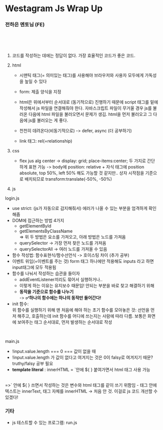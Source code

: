# Westagram Js Wrap Up

### 전하은 멘토님 (FE)

<br><br>

##

1. 코드를 작성하는 데에는 정답이 없다. 가장 효율적인 코드가 좋은 코드.
2. html

   - 시맨틱 태그(= 의미있는 태그)를 사용해야 브라우저와 사용자 모두에게 가독성을 높일 수 있다
   - form: 제출 양식을 지정
   - html은 위에서부터 순서대로 (동기적으로) 진행하기 때문에 script 태그를 밑에 작성해서 js 파일을 연결해줘야 한다. 자바스크립트 파일이 무거울 경우 js를 불러온 다음에 html 파일을 불러오면서 문제가 생김. html을 먼저 불러오고 그 다음에 js를 불러오는 게 좋다.

   - 천천히 데려온다(비동기적으로) -> defer, async (더 공부하기)

   - link 태그: rel(=relationship)

3. css

   - flex jus alg center
     -> display: grid; place-items:center; 두 가지로 간단하게 표현 가능
     -> body에 position: relative + 자식 태그에 position absolute, top 50%, left 50% 해도 가능할 것 같지만.. 상자 시작점을 기준으로 배치되므로 transform:translate(-50%, -50%)

4. js

login.js

- use strict: (js가 자동으로 감지해줘서) 에러가 나올 수 있는 부분을 엄격하게 확인해줌
- DOM에 접근하는 방법 4가지
  - getElementById
  - getElementsByClassName <br>
    => 위 두 방법은 요소를 가져오고, 아래 방법은 노드를 가져옴
  - querySelector
    -> 가장 먼저 찾은 노드를 가져옴
  - querySelectorAll
    -> 여러 노드를 가져올 수 있음
- 함수 작성법: 함수표현식/함수선언식 -> 호이스팅 차이 (추가 공부)
- 이벤트 위임(=이벤트를 주는 것)
  form 태그 하나에만 적용해도 inputs 라고 하면 input태그에 모두 적용됨
- 함수를 나눠서 작성하는 습관을 들이자
  - addEventListener끼리도 묶어서 실행하거나..
  - 이렇게 하는 이유는 유지보수 때문임! 안되는 부분을 바로 찾고 해결하기 위해
  - **동작을 기준으로 함수를 나누기** <br>
    -> **✅하나의 함수에는 하나의 동작만 들어간다!**
- init 함수:
  <br> 위 함수를 실행하기 위해 맨 처음에 해야 하는 초기 함수를 모아놓은 것: 선언을 먼저 해주고, 호출하는데 init 함수를 어디에 쓰는지는 사람에 따라 다름. 보통은 화면에 보여주는 태그 순서대로, 먼저 발생하는 순서대로 작성

<br>

main.js

- !input.value.length === 0 === 값이 없을 때
- !input.value.length 가 값이 없다고 여겨지는 것은 0이 falsy로 여겨지기 때문? truthy/falsy 공부 필요
- **template literal** : innerHTML = `안에 ${ } 붙여가면서 html 태그 사용 가능 
<br>
=>` 안에 ${ } 쓰면서 작성하는 것은 변수와 html 태그를 같이 쓰기 위함임
- 태그 안에 텍스트는 innerText, 태그 자체를 innerHTML
  -> 처음 안 것. 이걸로 js 코드 개선할 수 있겠다!

<br>

### 기타

- js 테스트할 수 있는 프로그램: run.js
